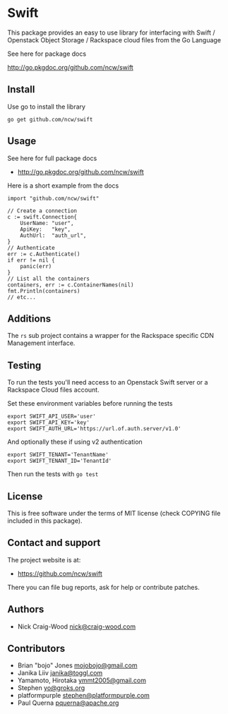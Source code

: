 Swift
=====

This package provides an easy to use library for interfacing with
Swift / Openstack Object Storage / Rackspace cloud files from the Go
Language

See here for package docs

  http://go.pkgdoc.org/github.com/ncw/swift

Install
-------

Use go to install the library

    go get github.com/ncw/swift

Usage
-----

See here for full package docs

- http://go.pkgdoc.org/github.com/ncw/swift

Here is a short example from the docs

    import "github.com/ncw/swift"

    // Create a connection
    c := swift.Connection{
        UserName: "user",
        ApiKey:   "key",
        AuthUrl:  "auth_url",
    }
    // Authenticate
    err := c.Authenticate()
    if err != nil {
        panic(err)
    }
    // List all the containers
    containers, err := c.ContainerNames(nil)
    fmt.Println(containers)
    // etc...
    
Additions
---------

The `rs` sub project contains a wrapper for the Rackspace specific CDN Management interface.

Testing
-------

To run the tests you'll need access to an Openstack Swift server or a
Rackspace Cloud files account.

Set these environment variables before running the tests

    export SWIFT_API_USER='user'
    export SWIFT_API_KEY='key'
    export SWIFT_AUTH_URL='https://url.of.auth.server/v1.0'

And optionally these if using v2 authentication

    export SWIFT_TENANT='TenantName'
    export SWIFT_TENANT_ID='TenantId'

Then run the tests with `go test`

License
-------

This is free software under the terms of MIT license (check COPYING file
included in this package).

Contact and support
-------------------

The project website is at:

- https://github.com/ncw/swift

There you can file bug reports, ask for help or contribute patches.

Authors
-------

- Nick Craig-Wood <nick@craig-wood.com>

Contributors
------------

- Brian "bojo" Jones <mojobojo@gmail.com>
- Janika Liiv <janika@toggl.com>
- Yamamoto, Hirotaka <ymmt2005@gmail.com>
- Stephen <yo@groks.org>
- platformpurple <stephen@platformpurple.com>
- Paul Querna <pquerna@apache.org>

